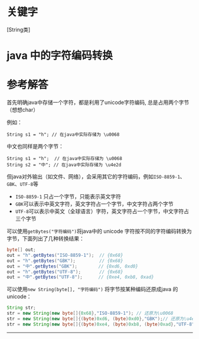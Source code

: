 # 关键字

\[String类\]

# java 中的字符编码转换

# 参考解答

首先明确java中存储一个字符，都是利用了unicode字符编码, 总是占用两个字节（想想char）

例如：


```
String s1 = "h"; // 在java中实际存储为 \u0068
```


中文也同样是两个字节：
```
String s1 = "h";  // 在java中实际存储为 \u0068
String s2 = "中"; // 在java中实际存储为 \u4e2d
```

但java对外输出（如文件、网络），会采用其它的字符编码，例如`ISO-8859-1`、`GBK`、`UTF-8`等

* `ISO-8859-1` 只占一个字节，只能表示英文字符
* `GBK`可以表示中英文字符，英文字符占一个字节，中文字符占两个字节
* `UTF-8`可以表示中英文（全球语言）字符，英文字符占一个字节，中文字符占三个字节

可以使用`getBytes("字符编码")`将java中的 unicode 字符按不同的字符编码转换为字节，下面列出了几种转换结果：
```java
byte[] out;
out = "h".getBytes("ISO-8859-1");  // {0x68}
out = "h".getBytes("GBK");         // {0x68}
out = "中".getBytes("GBK");        // {0xd6, 0xd0}
out = "h".getBytes("UTF-8");       // {0x68}
out = "中".getBytes("UTF-8");      // {0xe4, 0xb8, 0xad}
```

可以使用`new String(byte[], "字符编码")` 将字节按某种编码还原成java 的 unicode：
```java
String str;
str = new String(new byte[]{0x68},"ISO-8859-1"); // 还原为\u0068
str = new String(new byte[]{(byte)0xd6, (byte)0xd0},"GBK");// 还原为\u4e2d
str = new String(new byte[]{(byte)0xe4, (byte)0xb8, (byte)0xad},"UTF-8"); // 还原为\u4e2d
```


---




